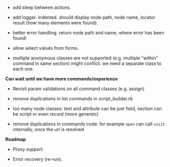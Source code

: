 * add sleep between actions.

* add logger. indented. should display node path, node name, locator result (how many elements were found).

* better error handling. return node path and name, where error has been found!

* allow select values from forms.

* multiple anonymous classes are not supported (e.g. multiple "within" command in same section) might conflict. we need a separate class to each one.

__Can wait until we have more commands/experience__

* Revisit param validations on all command classes (e.g. assign)

* remove duplications in list commands in script_builder.rb

* too many node classes: text and attribute can be just field, section can be script or even record (more genereic)

* remove duplications in commands code: for example `open` can call `visit` internally, once the url is resolved

__Roadmap__

* Proxy support.

* Error recovery (re-run).
